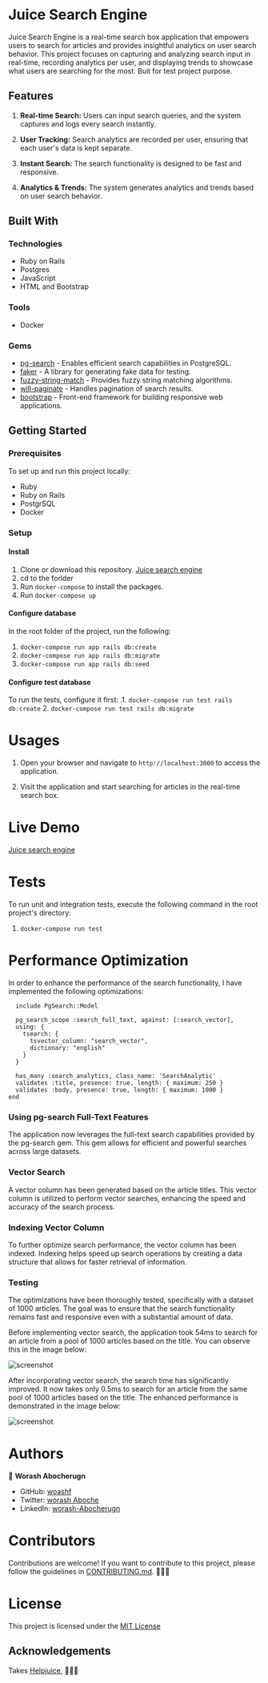 # Juice Search Engine

Juice Search Engine is a real-time search box application that empowers users to search for articles and provides insightful analytics on user search behavior. This project focuses on capturing and analyzing search input in real-time, recording analytics per user, and displaying trends to showcase what users are searching for the most. Buit for test project purpose.

## Features

1. **Real-time Search:** Users can input search queries, and the system captures and logs every search instantly.

2. **User Tracking:** Search analytics are recorded per user, ensuring that each user's data is kept separate.

3. **Instant Search:** The search functionality is designed to be fast and responsive.

4. **Analytics & Trends:** The system generates analytics and trends based on user search behavior.

## Built With

### Technologies

- Ruby on Rails
- Postgres
- JavaScript
- HTML and Bootstrap

### Tools

- Docker

### Gems

- [pg-search](https://github.com/Casecommons/pg_search) - Enables efficient search capabilities in PostgreSQL.
- [faker](https://github.com/faker-ruby/faker) - A library for generating fake data for testing.
- [fuzzy-string-match](https://github.com/kiyoka/fuzzy-string-match) - Provides fuzzy string matching algorithms.
- [will-paginate](https://github.com/mislav/will_paginate) - Handles pagination of search results.
- [bootstrap](https://getbootstrap.com/) - Front-end framework for building responsive web applications.

## Getting Started
### Prerequisites
To set up and run this project locally:
- Ruby
- Ruby on Rails
- PostgrSQL
- Docker
### Setup
#### Install

1. Clone or download this repository. [Juice search engine](https://github.com/worashf/juice_search_engine)
2. cd to the forlder
3. Run `docker-compose` to install the packages.
4. Run `docker-compose up`


#### Configure database
In the root folder of the project, run the following:
 1. `docker-compose run app rails db:create`
 2. `docker-compose run app rails db:migrate`
 3. `docker-compose run app rails db:seed`

 #### Configure test database
To run the tests, configure it first:
.1. `docker-compose run test rails db:create`
 2. `docker-compose run test rails db:migrate`


# Usages

1. Open your browser and navigate to `http://localhost:3000` to access the application.

2. Visit the application and start searching for articles in the real-time search box.

 # Live Demo
  [Juice search engine](https://searchengine-6ma3.onrender.com/)
# Tests

To run unit and integration tests, execute the following command in the root project's directory:

1. `docker-compose run test`


# Performance Optimization
In order to enhance the performance of the search functionality, I have implemented the following optimizations:
```class Article < ApplicationRecord
  include PgSearch::Model

  pg_search_scope :search_full_text, against: [:search_vector],
  using: {
    tsearch: {
      tsvector_column: "search_vector",
      dictionary: "english"
    }
  }

  has_many :search_analytics, class_name: 'SearchAnalytic'
  validates :title, presence: true, length: { maximum: 250 }
  validates :body, presence: true, length: { maximum: 1000 }
end
```


### Using pg-search Full-Text Features
The application now leverages the full-text search capabilities provided by the pg-search gem. This gem allows for efficient and powerful searches across large datasets.

### Vector Search
A vector column has been generated based on the article titles. This vector column is utilized to perform vector searches, enhancing the speed and accuracy of the search process.

### Indexing Vector Column
To further optimize search performance, the vector column has been indexed. Indexing helps speed up search operations by creating a data structure that allows for faster retrieval of information.

### Testing
The optimizations have been thoroughly tested, specifically with a dataset of 1000 articles. The goal was to ensure that the search functionality remains fast and responsive even with a substantial amount of data.

Before implementing vector search, the application took 54ms to search for an article from a pool of 1000 articles based on the title. You can observe this in the image below:

![screenshot](screenshot/without-vector-search.png)

After incorporating vector search, the search time has significantly improved. It now takes only 0.5ms to search for an article from the same pool of 1000 articles based on the title. The enhanced performance is demonstrated in the image below:

![screenshot](screenshot/withvector.png)


# Authors

👤 **Worash Abocherugn**

- GitHub: [woashf](https://github.com/worashf)
- Twitter: [worash Aboche](https://twitter.com/WorashAboche)
- LinkedIn: [worash-Abocherugn](https://www.linkedin.com/in/worash-abocherugn/)


# Contributors

Contributions are welcome! If you want to contribute to this project, please follow the guidelines in [CONTRIBUTING.md](CONTRIBUTING.md). 🙏🙏🙏

# License

This project is licensed under the [MIT License](LICENSE)


## Acknowledgements

Takes [Helpjuice](https://helpjuice.com/), 🙏🙏🙏








